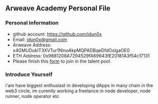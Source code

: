 ## Arweave Academy Personal File

### Personal information

- github account: https://github.com/idun0x
- Email: idun0x@gmail.com
- Arweave Address: x4GMUDukIT3XVTur1NlnoAkpMQPADBqeDfdOslgaOE0
- ETH Address: 0x9881208A7294529fA69643fE20181A3f54c17131
- Please finish this [form](https://docs.google.com/forms/d/e/1FAIpQLSfWA5fIIcBgmRppm3jNz5vmf9Mai_QMVil-2pO4r7YKn_Zhtw/viewform?usp=sf_link) to join in the talent pool.

### Introduce Yourself
 i'am have biggest enthusiast in developing dApps in many chain in the web3 circle, im curently working a freelance in node developer, node runner, node operator etc
